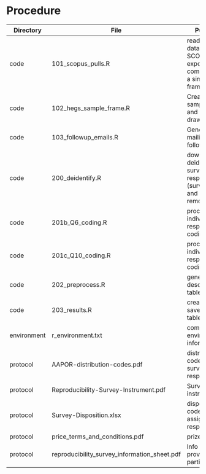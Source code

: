 # Procedure

Directory |	File | Purpose	|
-- | -- | -- |
code |	101_scopus_pulls.R |	read in raw data from SCOPUS exports and combine into a single data frame |
code |	102_hegs_sample_frame.R |	Create sample frame and randomly draw sample |
code |	103_followup_emails.R |	Generate mailing list for followups |
code |	200_deidentify.R |	download and deidentify survey response (survey key and ID removed) |
code |	201b_Q6_coding.R |	process individual response coding |
code |	201c_Q10_coding.R |	process individual response coding |
code |	202_preprocess.R |	generate raw descriptive tables |
code |	203_results.R |	create and save results tables |
environment |	r_environment.txt |	computational environment information |
protocol | AAPOR-distribution-codes.pdf |	distribution codes for survey response |
protocol |	Reproducibility-Survey-Instrument.pdf |	Survey instrument |
protocol | Survey-Disposition.xlsx | disposition codes assigned to respondents
protocol |	price_terms_and_conditions.pdf | prize terms |
protocol |	reproducibility_survey_information_sheet.pdf|	Info sheet provided to participants |
